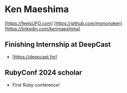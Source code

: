 # Ken Maeshima

[https://feelsUFO.com]
[https://github.com/mononoken]
[https://linkedin.com/kenmaeshima]

## Finishing Internship at DeepCast

- [https://deepcast.fm]

## RubyConf 2024 scholar

- First Ruby conference!

